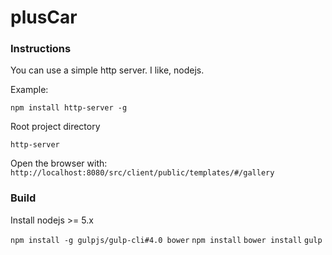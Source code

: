 # plusCar

### Instructions

You can use a simple http server.
I like, nodejs.

Example:

``npm install http-server -g``

Root project directory

``http-server``

Open the browser with: ``http://localhost:8080/src/client/public/templates/#/gallery``

### Build

Install nodejs >= 5.x

``npm install -g gulpjs/gulp-cli#4.0 bower``
``npm install``
``bower install``
``gulp``
